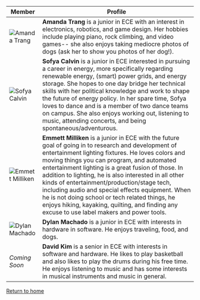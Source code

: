 Member | Profile 
--------------|-------------------------
![Amanda Trang](./images/me.png) | **Amanda Trang** is a junior in ECE with an interest in electronics, robotics, and game design. Her hobbies include playing piano, rock climbing, and video games-- she also enjoys taking mediocre photos of dogs (ask her to show you photos of her dog!). 
![Sofya Calvin](./images/IMG_2533.png) | **Sofya Calvin** is a junior in ECE interested in pursuing a career in energy, more specifically regarding renewable energy, (smart) power grids, and energy storage. She hopes to one day bridge her technical skills with her political knowledge and work to shape the future of energy policy. In her spare time, Sofya loves to dance and is a member of two dance teams on campus. She also enjoys working out, listening to music, attending concerts, and being spontaneous/adventurous. 
![Emmett Milliken](./images/IMG_0874.png) | **Emmett Milliken** is a junior in ECE with the future goal of going in to research and development of entertainment lighting fixtures. He loves colors and moving things you can program, and automated entertainment lighting is a great fusion of those. In addition to lighting, he is also interested in all other kinds of entertainment/production/stage tech, including audio and special effects equipment. When he is not doing school or tech related things, he enjoys hiking, kayaking, quilting, and finding any excuse to use label makers and power tools. 
![Dylan Machado](./images/IMG_20170901_195507.png) | **Dylan Machado** is a junior in ECE with interests in hardware in software. He enjoys traveling, food, and dogs. 
*Coming Soon* | **David Kim** is a senior in ECE with interests in software and hardware. He likes to play basketball and also likes to play the drums during his free time. He enjoys listening to music and has some interests in musical instruments and music in general. 

[Return to home](/index.md)
